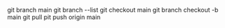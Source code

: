 git branch main
git branch --list
git checkout main
git branch checkout -b main
git pull 
pit push origin main 

